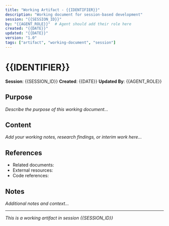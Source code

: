 ```yaml
---
title: "Working Artifact - {{IDENTIFIER}}"
description: "Working document for session-based development"
session: "{{SESSION_ID}}"
by: "{{AGENT_ROLE}}"  # Agent should add their role here
created: "{{DATE}}"
updated: "{{DATE}}"
version: "1.0"
tags: ["artifact", "working-document", "session"]
---
```


# {{IDENTIFIER}}

**Session**: {{SESSION_ID}} **Created**: {{DATE}} **Updated By**: {{AGENT_ROLE}}

## Purpose

_Describe the purpose of this working document..._

## Content

_Add your working notes, research findings, or interim work here..._

## References

- Related documents:
- External resources:
- Code references:

## Notes

_Additional notes and context..._

---

_This is a working artifact in session {{SESSION_ID}}_
